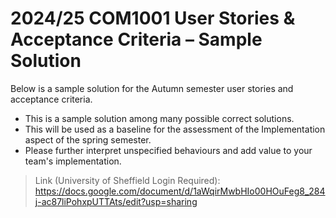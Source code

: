 # 2024/25 COM1001 User Stories & Acceptance Criteria – Sample Solution

Below is a sample solution for the Autumn semester user stories and acceptance criteria.

- This is a sample solution among many possible correct solutions.
- This will be used as a baseline for the assessment of the Implementation aspect of the spring semester.
- Please further interpret unspecified behaviours and add value to your team's implementation.

> Link (University of Sheffield Login Required): https://docs.google.com/document/d/1aWqirMwbHIo00HOuFeg8_284j-ac87liPohxpUTTAts/edit?usp=sharing
